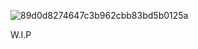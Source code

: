 ![89d0d8274647c3b962cbb83bd5b0125a](https://github.com/user-attachments/assets/900d05b3-18d5-44e0-95df-35c2c13b34cb)

W.I.P
